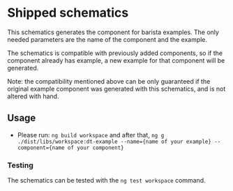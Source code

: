 # Shipped schematics

This schematics generates the component for barista examples. The only needed
parameters are the name of the component and the example.

The schematics is compatible with previously added components, so if the
component already has example, a new example for that component will be
generated.

Note: the compatibility mentioned above can be only guaranteed if the original
example component was generated with this schematics, and is not altered with
hand.

## Usage

- Please run: `ng build workspace` and after that,
  `ng g ./dist/libs/workspace:dt-example --name={name of your example} --component={name of your component}`

### Testing

The schematics can be tested with the `ng test workspace` command.
